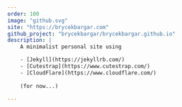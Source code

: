 ```yaml
---
order: 100
image: "github.svg"
site: "https://brycekbargar.com"
github_project: "brycekbargar/brycekbargar.github.io"
description: | 
    A minimalist personal site using 

    - [Jekyll](https://jekyllrb.com/) 
    - [Cutestrap](https://www.cutestrap.com/)
    - [CloudFlare](https://www.cloudflare.com/)
    
    (for now...)

---
```

